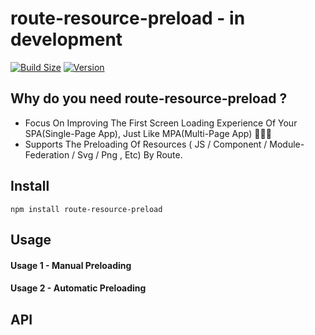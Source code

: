 # route-resource-preload - in development
[![Build Size](https://img.shields.io/bundlephobia/minzip/route-resource-preload?label=bundle%20size)](https://bundlephobia.com/result?p=route-resource-preload)
[![Version](https://img.shields.io/npm/v/route-resource-preload?style=flat)](https://www.npmjs.com/package/route-resource-preload)

## Why do you need route-resource-preload ?
- Focus On Improving The First Screen Loading Experience Of Your SPA(Single-Page App), Just Like MPA(Multi-Page App) 🚀🚀🚀
- Supports The Preloading Of Resources ( JS / Component / Module-Federation / Svg / Png , Etc) By Route.

## Install
```shell
npm install route-resource-preload
```

## Usage
#### Usage 1 - Manual Preloading



#### Usage 2 - Automatic Preloading


## API

